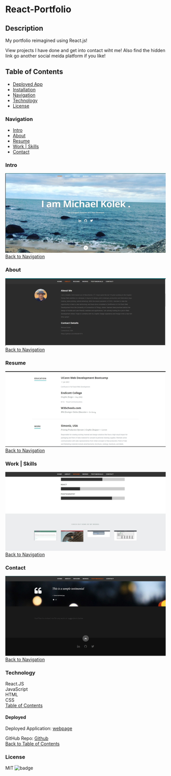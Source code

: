 # React-Portfolio

## Description
My portfolio reimagined using React.js! 

View projects I have done and get into contact wiht me! Also find the hidden link go another social meida platform if you like!

## Table of Contents

* [Deployed App](#deployed)
* [Installation](#installation)
* [Navigation](#Navigation)
* [Technology](#technology)
* [License](#license)

### Navigation
* [Intro](#intro)
* [About](#about)
* [Resume](#resume)
* [Work | Skills](#work-|-skills)
* [Contact](#contact)

### Intro
![Screen Shot](https://github.com/mkolek1015/A20_ReactPortfolio/blob/main/public/images/screenshots/IntroPage.jpg) </br>
[Back to Navigation](#Navigation)

### About
![Screen Shot](https://github.com/mkolek1015/A20_ReactPortfolio/blob/main/public/images/screenshots/AboutMePage.jpg) </br>
[Back to Navigation](#Navigation)

### Resume
![Screen Shot](https://github.com/mkolek1015/A20_ReactPortfolio/blob/main/public/images/screenshots/ResumePage.jpg) </br>
[Back to Navigation](#Navigation)

### Work | Skills
![Screen Shot](https://github.com/mkolek1015/A20_ReactPortfolio/blob/main/public/images/screenshots/Skills_Works.jpg) </br>
[Back to Navigation](#Navigation)

### Contact
![Screen Shot](https://github.com/mkolek1015/A20_ReactPortfolio/blob/main/public/images/screenshots/Test_Contact.jpg) </br>
[Back to Navigation](#Navigation)


### Technology

React.JS </br>
JavaScript </br>
HTML </br>
CSS </br>
[Table of Contents](#Table-of-Contents)

#### Deployed

Deployed Application: [webpage](https://secure-reef-07732.herokuapp.com) </br>

GitHub Repo: [Github](https://github.com/mkolek1015/A20_ReactPortfolio) </br>
[Back to Table of Contents](#Table-of-Contents)

### License
MIT
  ![badge](https://img.shields.io/badge/license-MIT-red) 